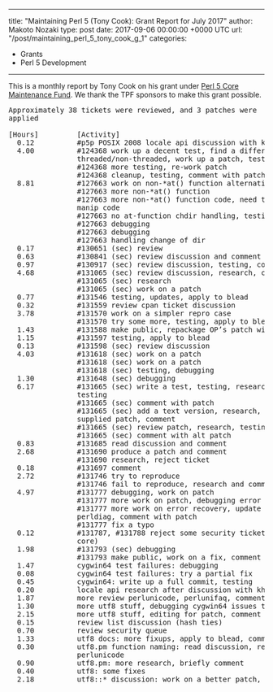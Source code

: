 
---
title: "Maintaining Perl 5 (Tony Cook): Grant Report for July 2017"
author: Makoto Nozaki
type: post
date: 2017-09-06 00:00:00 +0000 UTC
url: "/post/maintaining_perl_5_tony_cook_g_1"
categories:
 - Grants
 - Perl 5 Development

---

This is a monthly report by Tony Cook on his grant under [Perl 5 Core Maintenance Fund](http://www.perlfoundation.org/perl_5_core_maintenance_fund). We thank the TPF sponsors to make this grant possible.


<pre>Approximately 38 tickets were reviewed, and 3 patches were
applied

[Hours]         [Activity]
  0.12          #p5p POSIX 2008 locale api discussion with khw
  4.00          #124368 work up a decent test, find a difference between
                threaded/non-threaded, work up a patch, testing
                #124368 more testing, re-work patch
                #124368 cleanup, testing, comment with patch
  8.81          #127663 work on non-*at() function alternative checks
                #127663 more non-*at() function
                #127663 more non-*at() function code, need to write path
                manip code
                #127663 no at-function chdir handling, testing
                #127663 debugging
                #127663 debugging
                #127663 handling change of dir
  0.17          #130651 (sec) review
  0.63          #130841 (sec) review discussion and comment
  0.97          #130917 (sec) review discussion, testing, comment
  4.68          #131065 (sec) review discussion, research, comment
                #131065 (sec) research
                #131065 (sec) work on a patch
  0.77          #131546 testing, updates, apply to blead
  0.32          #131559 review cpan ticket discussion
  3.78          #131570 work on a simpler repro case
                #131570 try some more, testing, apply to blead
  1.43          #131588 make public, repackage OP’s patch with a test
  1.15          #131597 testing, apply to blead
  0.13          #131598 (sec) review discussion
  4.03          #131618 (sec) work on a patch
                #131618 (sec) work on a patch
                #131618 (sec) testing, debugging
  1.30          #131648 (sec) debugging
  6.17          #131665 (sec) write a test, testing, research, more
                testing
                #131665 (sec) comment with patch
                #131665 (sec) add a text version, research, review
                supplied patch, comment
                #131665 (sec) review patch, research, testing
                #131665 (sec) comment with alt patch
  0.83          #131685 read discussion and comment
  2.68          #131690 produce a patch and comment
                #131690 research, reject ticket
  0.18          #131697 comment
  2.72          #131746 try to reproduce
                #131746 fail to reproduce, research and comment
  4.97          #131777 debugging, work on patch
                #131777 more work on patch, debugging error recovery
                #131777 more work on error recovery, update tests,
                perldiag, comment with patch
                #131777 fix a typo
  0.12          #131787, #131788 reject some security tickets (not perl5
                core)
  1.98          #131793 (sec) debugging
                #131793 make public, work on a fix, comment with patch
  1.47          cygwin64 test failures: debugging
  0.08          cygwin64 test failures: try a partial fix
  0.45          cygwin64: write up a full commit, testing
  0.20          locale api research after discussion with khw
  1.87          more review perlunicode, perlunifaq, comment
  1.30          more utf8 stuff, debugging cygwin64 issues too
  2.15          more utf8 stuff, editing for patch, comment with patch
  0.15          review list discussion (hash ties)
  0.70          review security queue
  1.33          utf8 docs: more fixups, apply to blead, comment
  0.30          utf8.pm function naming: read discussion, review
                perlunicode
  0.90          utf8.pm: more research, briefly comment
  0.40          utf8: some fixes
  2.18          utf8::* discussion: work on a better patch, review
    